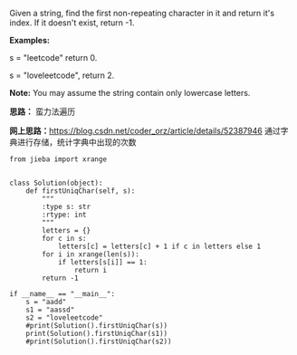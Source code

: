 Given a string, find the first non-repeating character in it and return it's index. If it doesn't exist, return -1.

**Examples:**

s = "leetcode"
return 0.

s = "loveleetcode",
return 2.

**Note:** You may assume the string contain only lowercase letters.

**思路：**
蛮力法遍历

**网上思路：**<https://blog.csdn.net/coder_orz/article/details/52387946>
通过字典进行存储，统计字典中出现的次数
~~~
from jieba import xrange


class Solution(object):
    def firstUniqChar(self, s):
        """
        :type s: str
        :rtype: int
        """
        letters = {}
        for c in s:
            letters[c] = letters[c] + 1 if c in letters else 1
        for i in xrange(len(s)):
            if letters[s[i]] == 1:
                return i
        return -1

if __name__ == "__main__":
    s = "aadd"
    s1 = "aassd"
    s2 = "loveleetcode"
    #print(Solution().firstUniqChar(s))
    print(Solution().firstUniqChar(s1))
    #print(Solution().firstUniqChar(s2))
~~~

